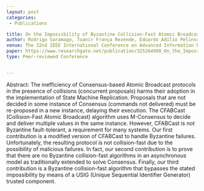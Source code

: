 ```yaml
---
layout: post
categories:
 - Publications

title: On the Impossibility of Byzantine Collision-Fast Atomic Broadcast
author: Rodrigo Saramago, Tuanir França Rezende, Eduardo Adílio Pelinson Alchieri, Lásaro Camargos
venue: The 32nd IEEE International Conference on Advanced Information Networking and Applications (IEEE AINA-2018)At: Krakow, Poland 
paper: https://www.researchgate.net/publication/325264988_On_the_Impossibility_of_Byzantine_Collision-Fast_Atomic_Broadcast
type: Peer-reviewed Conference


---
```

Abstract: The inefficiency of Consensus-based Atomic Broadcast protocols in the presence of collisions (concurrent proposals) harms their adoption in the implementation of State Machine Replication. Proposals that are not decided in some instance of Consensus (commands not delivered) must be re-proposed in a new instance, delaying their execution. The CFABCast (Collision-Fast Atomic Broadcast) algorithm uses M-Consensus to decide and deliver multiple values in the same instance. However, CFABCast is not Byzantine fault-tolerant, a requirement for many systems. Our first contribution is a modified version of CFABCast to handle Byzantine failures. Unfortunately, the resulting protocol is not collision-fast due to the possibility of malicious failures. In fact, our second contribution is to prove that there are no Byzantine collision-fast algorithms in an asynchronous model as traditionally extended to solve Consensus. Finally, our third contribution is a Byzantine collision-fast algorithm that bypasses the stated impossibility by means of a USIG (Unique Sequential Identifier Generator) trusted component.
 
